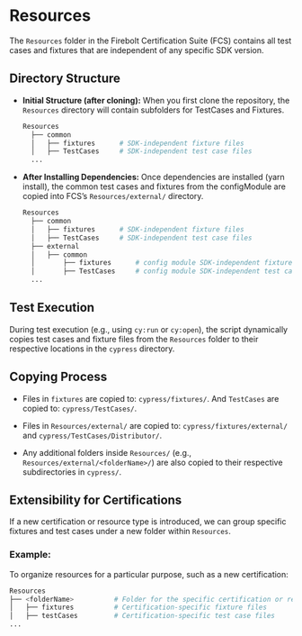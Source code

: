 # Resources
The `Resources` folder in the Firebolt Certification Suite (FCS) contains all test cases and fixtures that are independent of any specific SDK version.

## Directory Structure
- **Initial Structure (after cloning):** When you first clone the repository, the `Resources` directory will contain subfolders for TestCases and Fixtures.
  ```bash 
  Resources
    ├── common
    │   ├── fixtures      # SDK-independent fixture files
    │   ├── TestCases     # SDK-independent test case files
    ...
- **After Installing Dependencies:**  Once dependencies are installed (yarn install), the common test cases and fixtures from the configModule are copied into FCS’s `Resources/external/` directory.
  ```bash 
  Resources
    ├── common
    │   ├── fixtures      # SDK-independent fixture files
    │   ├── TestCases     # SDK-independent test case files
    ├── external
    │   ├── common
    │       ├── fixtures      # config module SDK-independent fixture files
    │       ├── TestCases     # config module SDK-independent test case files
    ...

## Test Execution
During test execution (e.g., using `cy:run` or `cy:open`), the script dynamically copies test cases and fixture files from the `Resources` folder to their respective locations in the `cypress` directory.

## Copying Process
- Files in `fixtures` are copied to: `cypress/fixtures/`. And `TestCases` are copied to: `cypress/TestCases/`.

- Files in `Resources/external/` are copied to: `cypress/fixtures/external/` and `cypress/TestCases/Distributor/`.

- Any additional folders inside `Resources/` (e.g., `Resources/external/<folderName>/`) are also copied to their respective subdirectories in `cypress/`.

## Extensibility for Certifications
If a new certification or resource type is introduced, we can group specific fixtures and test cases under a new folder within `Resources`.

### Example:
To organize resources for a particular purpose, such as a new certification:

```bash
Resources
├── <folderName>          # Folder for the specific certification or resource type (e.g., fireboltCertification)
│   ├── fixtures          # Certification-specific fixture files
│   ├── testCases         # Certification-specific test case files
...
